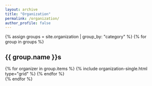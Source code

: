 ```yaml
---
layout: archive
title: "Organization"
permalink: /organization/
author_profile: false
---
```


{% assign groups = site.organization | group_by: "category" %}
{% for group in groups %}
<h2 class="archive__subtitle">{{ group.name }}s</h2>
<div class="grid__wrapper">
{% for organizer in group.items %}
  {% include organization-single.html type="grid" %}
{% endfor %}
</div>
{% endfor %}
